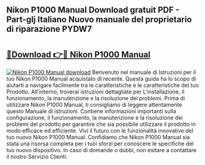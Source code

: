 ## Nikon P1000 Manual Download gratuit PDF - Part-gIj Italiano Nuovo manuale del proprietario di riparazione PYDW7

# <h2><a href="http://dfblr86.blite.top/?on=Nikon+P1000+Manual">🔗Download 👉🔴 Nikon P1000 Manual</a></h2>

[![Nikon P1000 Manual download](https://i.imgur.com/lujVjoI.png)](http://dfblr86.blite.top/?on=Nikon+P1000+Manual)
Benvenuto nel manuale di Istruzioni per il tuo Nikon P1000 Manual acquistato di recente. Questa guida ha lo scopo di aiutarti a navigare facilmente tra le caratteristiche e le caratteristiche del tuo Prodotto. All'interno, troverai istruzioni dettagliate per L'installazione, il funzionamento, la manutenzione e la risoluzione dei problemi. Prima di utilizzare Nikon P1000 Manual, ti consigliamo di leggere attentamente questo Manuale di istruzioni. Contiene informazioni importanti sulla configurazione, il funzionamento, la manutenzione e la risoluzione dei problemi del prodotto per garantire che sia possibile utilizzare il prodotto in modo efficace ed efficiente. Vivi il futuro con le funzionalità innovative del tuo nuovo Nikon P1000 Manual. Confidiamo che Nikon P1000 Manual sia stata una risorsa completa per i tuoi sforzi per conoscere le specifiche del tuo nuovo dispositivo. In caso di domande o dubbi, non esitare a contattare il nostro Servizio Clienti.
